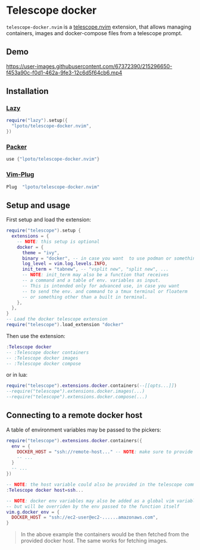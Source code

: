# Telescope docker

`telescope-docker.nvim` is a [telescope.nvim](https://github.com/nvim-telescope/telescope.nvim) extension,
that allows managing containers, images and docker-compose files from a telescope prompt.

## Demo

https://user-images.githubusercontent.com/67372390/215296650-f453a90c-f0d1-462a-9fe3-12c6d5f64cb6.mp4

## Installation

### [Lazy](https://github.com/folke/lazy.nvim)

```lua
require("lazy").setup({
  "lpoto/telescope-docker.nvim",
})
```

### [Packer](https://github.com/wbthomason/packer.nvim)

```lua
use {"lpoto/telescope-docker.nvim"}
```

### [Vim-Plug](https://github.com/junegunn/vim-plug)

```lua
Plug  "lpoto/telescope-docker.nvim"
```

## Setup and usage

First setup and load the extension:

```lua
require("telescope").setup {
  extensions = {
    -- NOTE: this setup is optional
    docker = {
      theme = "ivy",
      binary = "docker", -- in case you want  to use podman or something
      log_level = vim.log.levels.INFO,
      init_term = "tabnew", -- "vsplit new", "split new", ...
      -- NOTE: init_term may also be a function that receives
      -- a command and a table of env. variables as input.
      -- This is intended only for advanced use, in case you want
      -- to send the env. and command to a tmux terminal or floaterm
      -- or something other than a built in terminal.
    },
  },
}
-- Load the docker telescope extension
require("telescope").load_extension "docker"
```

Then use the extension:

```lua
:Telescope docker
-- :Telescope docker containers
-- :Telescope docker images
-- :Telescope docker compose
```

or in lua:

```lua
require("telescope").extensions.docker.containers(--[[opts...]])
--require("telescope").extensions.docker.images(...)
--require("telescope").extensions.docker.compose(...)
```

## Connecting to a remote docker host

A table of environment variables may be passed to the pickers:

```lua
require("telescope").extensions.docker.containers({
  env = {
    DOCKER_HOST = "ssh://remote-host..." -- NOTE: make sure to provide an accessible docker host
    -- ...
  }
  -- ...
})

-- NOTE: the host variable could also be provided in the telescope command
:Telescope docker host=ssh...

-- NOTE: docker env variables may also be added as a global vim variable,
-- but will be overriden by the env passed to the function itself
vim.g.docker_env = {
  DOCKER_HOST = "ssh://ec2-user@ec2-......amazonaws.com",
}
```

> In the above example the containers would be then fetched
> from the provided docker host.
> The same works for fetching images.
